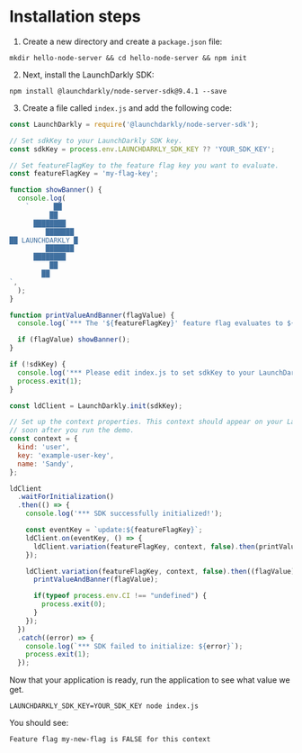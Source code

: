 # Installation steps
1. Create a new directory and create a `package.json` file:
```shell
mkdir hello-node-server && cd hello-node-server && npm init
```

2. Next, install the LaunchDarkly SDK:
```shell
npm install @launchdarkly/node-server-sdk@9.4.1 --save
```

3. Create a file called `index.js` and add the following code:
```js
const LaunchDarkly = require('@launchdarkly/node-server-sdk');

// Set sdkKey to your LaunchDarkly SDK key.
const sdkKey = process.env.LAUNCHDARKLY_SDK_KEY ?? 'YOUR_SDK_KEY';

// Set featureFlagKey to the feature flag key you want to evaluate.
const featureFlagKey = 'my-flag-key';

function showBanner() {
  console.log(
    `      ██
          ██
      ████████
         ███████
██ LAUNCHDARKLY █
         ███████
      ████████
          ██
        ██
`,
  );
}

function printValueAndBanner(flagValue) {
  console.log(`*** The '${featureFlagKey}' feature flag evaluates to ${flagValue}.`);

  if (flagValue) showBanner();
}

if (!sdkKey) {
  console.log('*** Please edit index.js to set sdkKey to your LaunchDarkly SDK key first.');
  process.exit(1);
}

const ldClient = LaunchDarkly.init(sdkKey);

// Set up the context properties. This context should appear on your LaunchDarkly contexts dashboard
// soon after you run the demo.
const context = {
  kind: 'user',
  key: 'example-user-key',
  name: 'Sandy',
};

ldClient
  .waitForInitialization()
  .then(() => {
    console.log('*** SDK successfully initialized!');

    const eventKey = `update:${featureFlagKey}`;
    ldClient.on(eventKey, () => {
      ldClient.variation(featureFlagKey, context, false).then(printValueAndBanner);
    });

    ldClient.variation(featureFlagKey, context, false).then((flagValue) => {
      printValueAndBanner(flagValue);

      if(typeof process.env.CI !== "undefined") {
        process.exit(0);
      }
    });
  })
  .catch((error) => {
    console.log(`*** SDK failed to initialize: ${error}`);
    process.exit(1);
  });
```

Now that your application is ready, run the application to see what value we get.
```shell
LAUNCHDARKLY_SDK_KEY=YOUR_SDK_KEY node index.js
```

You should see:

`Feature flag my-new-flag is FALSE for this context`
